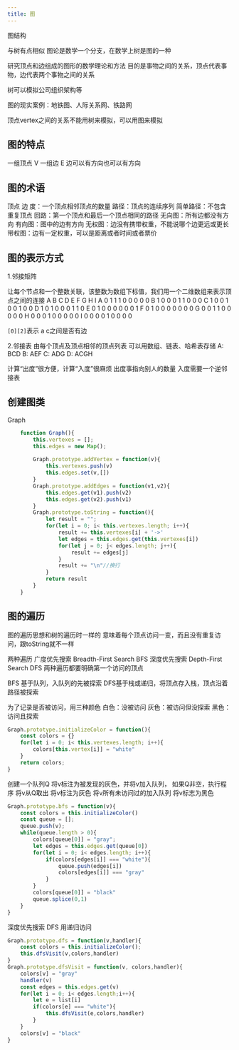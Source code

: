 ```yaml
---
title: 图
---
```

图结构

与树有点相似
图论是数学一个分支，在数学上树是图的一种

研究顶点和边组成的图形的数学理论和方法
目的是事物之间的关系，顶点代表事物，边代表两个事物之间的关系

树可以模拟公司组织架构等

图的现实案例：地铁图、人际关系网、铁路网

顶点vertex之间的关系不能用树来模拟，可以用图来模拟

## 图的特点
一组顶点 V
一组边 E
边可以有方向也可以有方向

## 图的术语
顶点
边
度：一个顶点相邻顶点的数量
路径：顶点的连续序列
简单路径：不包含重复顶点
回路：第一个顶点和最后一个顶点相同的路径
无向图：所有边都没有方向
有向图：图中的边有方向
无权图：边没有携带权重，不能说哪个边更远或更长
带权图：边有一定权重，可以是距离或者时间或者票价

## 图的表示方式

1.邻接矩阵

让每个节点和一个整数关联，该整数为数组下标值，我们用一个二维数组来表示顶点之间的连接
    A   B   C  D   E   F   G   H  I
A      0   1   1   1   0   0   0   0   0
B      1   0   0   0   1   1   0   0   0
C      1   0   0   1   0   0   1   0   0
D      1   0   1   0   0   0   1   1   0
E       0   1   0   0   0   0   0   0   1
F       0   1   0   0   0   0   0   0   0
G      0   0   1   1   0   0   0   0   0
H      0   0   0   1   0   0   0   0   0
I        0   0   0   0   1   0   0   0   0

`[0][2]`表示 a c之间是否有边

2.邻接表
由每个顶点及顶点相邻的顶点列表
可以用数组、链表、哈希表存储
A: BCD
B: AEF
C: ADG
D: ACGH

计算“出度”很方便，计算“入度”很麻烦
出度事指向别人的数量
入度需要一个逆邻接表

## 创建图类
Graph
```js
	function Graph(){
		this.vertexes = [];
		this.edges = new Map();
	
		Graph.prototype.addVertex = function(v){
			this.vertexes.push(v)
			this.edges.set(v,[])
		}
		Graph.prototype.addEdges = function(v1,v2){
			this.edges.get(v1).push(v2)
			this.edges.get(v2).push(v1)
		}
		Graph.prototype.toString = function(){
			let result = "";
			for(let i = 0; i< this.vertexes.length; i++){
				result += this.vertexes[i] + '->'
				let edges = this.edges.get(this.vertexes[i])
				for(let j = 0; j< edges.length; j++){
					result += edges[j]
				}
				result += "\n"//换行
			}
			return result
		}
	}
```

## 图的遍历
图的遍历思想和树的遍历时一样的
意味着每个顶点访问一变，而且没有重复访问，跟toString就不一样

两种遍历
广度优先搜索 Breadth-First Search BFS
深度优先搜索 Depth-First Search DFS
两种遍历都要明确第一个访问的顶点

BFS 基于队列，入队列的先被探索
DFS基于栈或递归，将顶点存入栈，顶点沿着路径被探索

为了记录是否被访问，用三种颜色
白色：没被访问
灰色：被访问但没探索
黑色：访问且探索
```js
Graph.prototype.initializeColor = function(){
	const colors = {}
	for(let i = 0; i< this.vertexes.length; i++){
		colors[this.vertex[i]] = "white"
	}
	return colors;
}
```

创建一个队列Q
将v标注为被发现的灰色，并将v加入队列，
如果Q非空，执行程序
将v从Q取出
将v标注为灰色
将v所有未访问过的加入队列
将v标志为黑色

```js
Graph.prototype.bfs = function(v){
	const colors = this.initializeColor()
	const queue = [];
	queue.push(v);
	while(queue.length > 0){
		colors[queue[0]] = "gray";
		let edges = this.edges.get(queue[0])
		for(let i = 0; i< edges.length; i++){
			if(colors[edges[i]] === "white"){
				queue.push(edges[i])
				colors[edges[i]] === "gray"
			}
		}
		colors[queue[0]] = "black"
		queue.splice(0,1)
	}
}
```

深度优先搜索 DFS
用递归访问
```js
Graph.prototype.dfs = function(v,handler){
	const colors = this.initializeColor();
	this.dfsVisit(v,colors,handler)
}
Graph.prototype.dfsVisit = function(v, colors,handler){
	colors[v] = "gray"
	handler(v)
	const edges = this.edges.get(v)
	for(let i = 0; i< edges.length;i++){
		let e = list[i]
		if(colors[e] === "white"){
			this.dfsVisit(e,colors,handler)
		}
	}
	colors[v] = "black"
}
```
